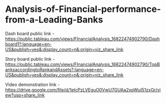 # Analysis-of-Financial-performance-from-a-Leading-Banks


Dash board public link - https://public.tableau.com/views/FInancialAnalysis_16822474902790/Dashboard1?:language=en-US&publish=yes&:display_count=n&:origin=viz_share_link

Story board public link - https://public.tableau.com/views/FInancialAnalysis_16822474902790/TopBanksaccordingtoRankandAssets?:language=en-US&publish=yes&:display_count=n&:origin=viz_share_link

Video demonstration link -  https://drive.google.com/file/d/1eIcPzLVEguO0VwU7GUAa2xqWul51zxGr/view?usp=share_link
